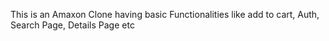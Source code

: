This is an Amaxon Clone having basic Functionalities like add to cart, Auth, Search Page, Details Page etc
